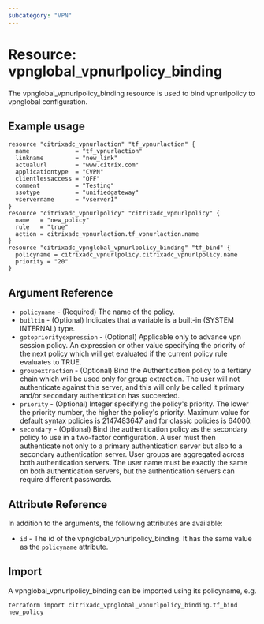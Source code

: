 ```yaml
---
subcategory: "VPN"
---
```


# Resource: vpnglobal_vpnurlpolicy_binding

The vpnglobal_vpnurlpolicy_binding resource is used to bind vpnurlpolicy  to vpnglobal configuration.


## Example usage

```hcl
resource "citrixadc_vpnurlaction" "tf_vpnurlaction" {
  name             = "tf_vpnurlaction"
  linkname         = "new_link"
  actualurl        = "www.citrix.com"
  applicationtype  = "CVPN"
  clientlessaccess = "OFF"
  comment          = "Testing"
  ssotype          = "unifiedgateway"
  vservername      = "vserver1"
}
resource "citrixadc_vpnurlpolicy" "citrixadc_vpnurlpolicy" {
  name   = "new_policy"
  rule   = "true"
  action = citrixadc_vpnurlaction.tf_vpnurlaction.name
}
resource "citrixadc_vpnglobal_vpnurlpolicy_binding" "tf_bind" {
  policyname = citrixadc_vpnurlpolicy.citrixadc_vpnurlpolicy.name
  priority = "20"
}
```


## Argument Reference

* `policyname` - (Required) The name of the policy.
* `builtin` - (Optional) Indicates that a variable is a built-in (SYSTEM INTERNAL) type.
* `gotopriorityexpression` - (Optional) Applicable only to advance vpn session policy. An expression or other value specifying the priority of the next policy which will get evaluated if the current policy rule evaluates to TRUE.
* `groupextraction` - (Optional) Bind the Authentication policy to a tertiary chain which will be used only for group extraction.  The user will not authenticate against this server, and this will only be called it primary and/or secondary authentication has succeeded.
* `priority` - (Optional) Integer specifying the policy's priority. The lower the priority number, the higher the policy's priority. Maximum value for default syntax policies is 2147483647 and for classic policies is 64000.
* `secondary` - (Optional) Bind the authentication policy as the secondary policy to use in a two-factor configuration. A user must then authenticate not only to a primary authentication server but also to a secondary authentication server. User groups are aggregated across both authentication servers. The user name must be exactly the same on both authentication servers, but the authentication servers can require different passwords.


## Attribute Reference

In addition to the arguments, the following attributes are available:

* `id` - The id of the vpnglobal_vpnurlpolicy_binding. It has the same value as the `policyname` attribute.


## Import

A vpnglobal_vpnurlpolicy_binding can be imported using its policyname, e.g.

```shell
terraform import citrixadc_vpnglobal_vpnurlpolicy_binding.tf_bind new_policy
```
